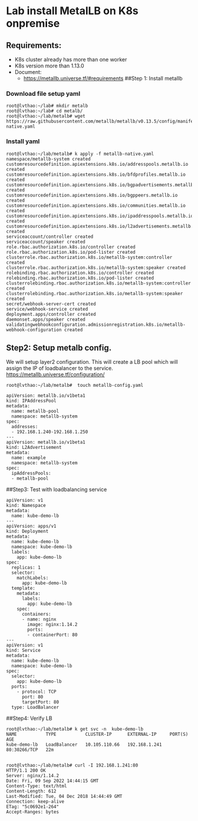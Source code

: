 # Lab install MetalLB on K8s onpremise
## Requirements:
- K8s cluster already has more than one worker
- K8s version more than 1.13.0
- Document:
  - https://metallb.universe.tf/#requirements
##Step 1: Install metallb 
### Download file setup yaml 
```
root@lvthao:~/lab# mkdir metalb
root@lvthao:~/lab# cd metalb/
root@lvthao:~/lab/metalb# wget https://raw.githubusercontent.com/metallb/metallb/v0.13.5/config/manifests/metallb-native.yaml
```
### Install yaml 
```
root@lvthao:~/lab/metalb# k apply -f metallb-native.yaml
namespace/metallb-system created
customresourcedefinition.apiextensions.k8s.io/addresspools.metallb.io created
customresourcedefinition.apiextensions.k8s.io/bfdprofiles.metallb.io created
customresourcedefinition.apiextensions.k8s.io/bgpadvertisements.metallb.io created
customresourcedefinition.apiextensions.k8s.io/bgppeers.metallb.io created
customresourcedefinition.apiextensions.k8s.io/communities.metallb.io created
customresourcedefinition.apiextensions.k8s.io/ipaddresspools.metallb.io created
customresourcedefinition.apiextensions.k8s.io/l2advertisements.metallb.io created
serviceaccount/controller created
serviceaccount/speaker created
role.rbac.authorization.k8s.io/controller created
role.rbac.authorization.k8s.io/pod-lister created
clusterrole.rbac.authorization.k8s.io/metallb-system:controller created
clusterrole.rbac.authorization.k8s.io/metallb-system:speaker created
rolebinding.rbac.authorization.k8s.io/controller created
rolebinding.rbac.authorization.k8s.io/pod-lister created
clusterrolebinding.rbac.authorization.k8s.io/metallb-system:controller created
clusterrolebinding.rbac.authorization.k8s.io/metallb-system:speaker created
secret/webhook-server-cert created
service/webhook-service created
deployment.apps/controller created
daemonset.apps/speaker created
validatingwebhookconfiguration.admissionregistration.k8s.io/metallb-webhook-configuration created
```

## Step2:  Setup metalb config. 

We will setup layer2 configuration. This will create a LB pool which will assign the IP of loadbalancer to the service.  https://metallb.universe.tf/configuration/
```
root@lvthao:~/lab/metalb#  touch metallb-config.yaml

apiVersion: metallb.io/v1beta1
kind: IPAddressPool
metadata:
  name: metallb-pool
  namespace: metallb-system
spec:
  addresses:
  - 192.168.1.240-192.168.1.250
---
apiVersion: metallb.io/v1beta1
kind: L2Advertisement
metadata:
  name: example
  namespace: metallb-system
spec:
  ipAddressPools:
  - metallb-pool
```

##Step3: Test with loadbalancing service
```
apiVersion: v1
kind: Namespace
metadata:
  name: kube-demo-lb
---
apiVersion: apps/v1
kind: Deployment
metadata:
  name: kube-demo-lb
  namespace: kube-demo-lb
  labels:
    app: kube-demo-lb
spec:
  replicas: 1
  selector:
    matchLabels:
      app: kube-demo-lb
  template:
    metadata:
      labels:
        app: kube-demo-lb
    spec:
      containers:
      - name: nginx
        image: nginx:1.14.2
        ports:
        - containerPort: 80
---
apiVersion: v1
kind: Service
metadata:
  name: kube-demo-lb
  namespace: kube-demo-lb
spec:
  selector:
    app: kube-demo-lb
  ports:
    - protocol: TCP
      port: 80
      targetPort: 80
  type: LoadBalancer
```

##Step4: Verify LB
```
root@lvthao:~/lab/metalb# k get svc -n  kube-demo-lb
NAME           TYPE           CLUSTER-IP      EXTERNAL-IP     PORT(S)        AGE
kube-demo-lb   LoadBalancer   10.105.110.66   192.168.1.241   80:30266/TCP   22m
```

```

root@lvthao:~/lab/metalb# curl -I 192.168.1.241:80
HTTP/1.1 200 OK
Server: nginx/1.14.2
Date: Fri, 09 Sep 2022 14:44:15 GMT
Content-Type: text/html
Content-Length: 612
Last-Modified: Tue, 04 Dec 2018 14:44:49 GMT
Connection: keep-alive
ETag: "5c0692e1-264"
Accept-Ranges: bytes
```
